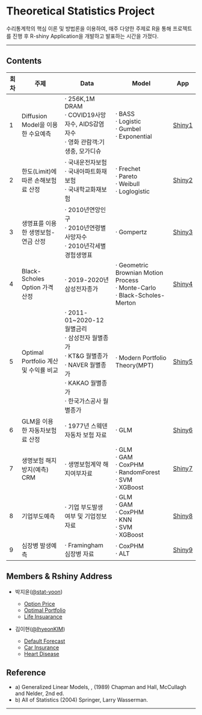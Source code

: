 # Theoretical Statistics Project 

수리통계학의 핵심 이론 및 방법론을 이용하여, 매주 다양한 주제로 R을 통해 프로젝트를 진행 후 R-shiny Application을 개발하고 발표하는 시간을 가졌다. 

***


## Contents


 회차 | 주제 | Data | Model | App |
| ------ | -- | -- |-----|------|
|  1 | Diffusion Model을 이용한 수요예측 |· 256K,1M DRAM<br>· COVID19사망자수, AIDS감염자수<br>· 영화 관람객:기생충, 모가디슈 | · BASS<br>· Logistic<br>· Gumbel<br>· Exponential | [Shiny1](https://ewhastat.shinyapps.io/demand_forecast/) |
| 2 | 한도(Limit)에 따른 손해보험료 산정 |· 국내운전자보험<br>· 국내아파트화재보험<br>· 국내학교화재보험 |· Frechet<br>· Pareto<br>· Weibull<br>· Loglogistic |  [Shiny2](https://ewhastat.shinyapps.io/nonlife_insurance)|
|  3 | 생명표를 이용한 생명보험-연금 산정  |· 2010년연앙인구<br>· 2010년연령별사망자수<br>· 2010년각세별경험생명표 | · Gompertz | [Shiny3](https://ewhastat.shinyapps.io/life_insurance/) |
|  4 | Black-Scholes Option 가격 산정 | · 2019-2020년삼성전자종가 |· Geometric Brownian Motion Process<br>· Monte-Carlo<br>· Black-Scholes-Merton | [Shiny4]( https://2hyeon.shinyapps.io/asian_option_price/) |
|  5 | Optimal Portfolio 계산 및 수익률 비교  |· 2011-01~2020-12 월별금리<br>· 삼성전자 월별종가<br>· KT&G 월별종가<br>· NAVER 월별종가<br>· KAKAO 월별종가<br>· 한국가스공사 월별종가 |· Modern Portfolio Theory(MPT)| [Shiny5](https://soohyeonlee.shinyapps.io/Optimal_Portfoliio/?_ga=2.54491947.2032026875.1633944412-1419575806.1633341072) |
|  6 | GLM을 이용한 자동차보험료 산정 | · 1977년 스웨덴 자동차 보험 자료 | · GLM | [Shiny6](https://2hyeon.shinyapps.io/Car_Insurance/?_ga=2.231842646.890041282.1646883062-891940177.1646883062) |
|  7 | 생명보험 해지방지(예측) CRM | · 생명보험계약 해지여부자료 | · GLM<br>· GAM<br>· CoxPHM<br>· RandomForest<br>· SVM<br>· XGBoost | [Shiny7](https://ewhastat.shinyapps.io/insurance_cancel/) |
| 8 | 기업부도예측 | · 기업 부도발생 여부 및 기업정보 자료 | · GLM<br>· GAM<br>· CoxPHM<br>· KNN<br>· SVM<br>· XGBoost  | [Shiny8](https://ewhastat.shinyapps.io/bankruptcy/) |
|  9 | 심장병 발생예측 | · Framingham 심장병 자료 | · CoxPHM<br>· ALT | [Shiny9](https://soohyeonlee.shinyapps.io/Heart_Disease/) |




## Members & Rshiny Address
* 박지윤([@stat-yoon](https://github.com/stat-yoon))
  * [Option Price](https://stat-jyp.shinyapps.io/option_price/)
  * [Optimal Portfolio](https://stat-jyp.shinyapps.io/project_portfolio/)
  * [Life Insuarance](https://stat-jyp.shinyapps.io/life_insuarance/)

* 김이현([@IhyeonKIM](https://github.com/IhyeonKIM))
  * [Default Forecast](https://2hyeon.shinyapps.io/bankruptcy)
  * [Car Insurance](https://2hyeon.shinyapps.io/Car_Insurance)
  * [Heart Disease](https://2hyeon.shinyapps.io/heart_disease)


## Reference

* a)  Generalized Linear Models, , (1989) Chapman and Hall, McCullagh and Nelder,  2nd ed.
* b)  All of Statistics (2004) Springer, Larry Wasserman.


***


